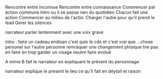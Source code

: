 Rencontre entre inconnue
Rencontre entre connaissance
Commencer par action commune
Intro ou il se passe rien du quotidien
Chacun fait une action
Commencer au milieu de l'actio.
Charger l'autre pour qu'il prend le lead
Gerer les silences

narrateur parler lentenment avec une voix grave

intro :
faire un cadeau endisan c'est quio le cdx
et c'est vrai que ...chose personel sur l'autre personne
remraquer une changement phisique
tne pas en faire en trop
garder un visage neutre
faire evolué

A mime B fait le narrateur en expliquant le présent du personnage

narrateur explique le present le lieu ce qu'il fait en déytail et raison